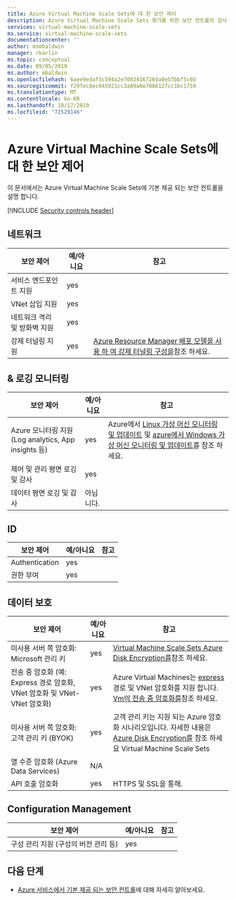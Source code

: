 ```yaml
---
title: Azure Virtual Machine Scale Sets에 대 한 보안 제어
description: Azure Virtual Machine Scale Sets 평가를 위한 보안 컨트롤의 검사 목록
services: virtual-machine-scale-sets
ms.service: virtual-machine-scale-sets
documentationcenter: ''
author: msmbaldwin
manager: rkarlin
ms.topic: conceptual
ms.date: 09/05/2019
ms.author: mbaldwin
ms.openlocfilehash: 6aee9edaf3c594a2e7083416726da8e57bbf5c6b
ms.sourcegitcommit: f29fec8ec945921cc3a89a6e7086127cc1bc1759
ms.translationtype: MT
ms.contentlocale: ko-KR
ms.lasthandoff: 10/17/2019
ms.locfileid: "72529146"
---
```

# <a name="security-controls-for-azure-virtual-machine-scale-sets"></a>Azure Virtual Machine Scale Sets에 대 한 보안 제어

이 문서에서는 Azure Virtual Machine Scale Sets에 기본 제공 되는 보안 컨트롤을 설명 합니다.

[!INCLUDE [Security controls header](../../includes/security-controls-header.md)]

## <a name="network"></a>네트워크

| 보안 제어 | 예/아니요 | 참고 |
|---|---|--|
| 서비스 엔드포인트 지원| yes | |
| VNet 삽입 지원| yes | |
| 네트워크 격리 및 방화벽 지원| yes |  |
| 강제 터널링 지원| yes | [Azure Resource Manager 배포 모델을 사용 하 여 강제 터널링 구성을](/azure/vpn-gateway/vpn-gateway-forced-tunneling-rm)참조 하세요. |

## <a name="monitoring--logging"></a>& 로깅 모니터링

| 보안 제어 | 예/아니요 | 참고|
|---|---|--|
| Azure 모니터링 지원 (Log analytics, App insights 등)| yes | Azure에서 [Linux 가상 머신 모니터링 및 업데이트](/azure/virtual-machines/linux/tutorial-monitoring) 및 [azure에서 Windows 가상 머신 모니터링 및 업데이트](/azure/virtual-machines/windows/tutorial-monitoring)를 참조 하세요. |
| 제어 및 관리 평면 로깅 및 감사| yes |  |
| 데이터 평면 로깅 및 감사 | 아닙니다. |  |

## <a name="identity"></a>ID

| 보안 제어 | 예/아니요 | 참고|
|---|---|--|
| Authentication| yes |  |
| 권한 부여| yes |  |

## <a name="data-protection"></a>데이터 보호

| 보안 제어 | 예/아니요 | 참고 |
|---|---|--|
| 미사용 서버 쪽 암호화: Microsoft 관리 키 | yes | [Virtual Machine Scale Sets Azure Disk Encryption를](disk-encryption-overview.md)참조 하세요. |
| 전송 중 암호화 (예: Express 경로 암호화, VNet 암호화 및 VNet-VNet 암호화)| yes | Azure Virtual Machines는 [express](/azure/expressroute) 경로 및 VNet 암호화를 지원 합니다. [Vm의 전송 중 암호화를](/azure/security/security-azure-encryption-overview#in-transit-encryption-in-vms)참조 하세요. |
| 미사용 서버 쪽 암호화: 고객 관리 키 (BYOK) | yes | 고객 관리 키는 지원 되는 Azure 암호화 시나리오입니다. 자세한 내용은 [Azure Disk Encryption를](disk-encryption-overview.md) 참조 하세요 Virtual Machine Scale Sets|
| 열 수준 암호화 (Azure Data Services)| N/A | |
| API 호출 암호화| yes | HTTPS 및 SSL을 통해. |

## <a name="configuration-management"></a>Configuration Management

| 보안 제어 | 예/아니요 | 참고|
|---|---|--|
| 구성 관리 지원 (구성의 버전 관리 등)| yes |  | 

## <a name="next-steps"></a>다음 단계

- [Azure 서비스에서 기본 제공 되는 보안 컨트롤](../security/fundamentals/security-controls.md)에 대해 자세히 알아보세요.
